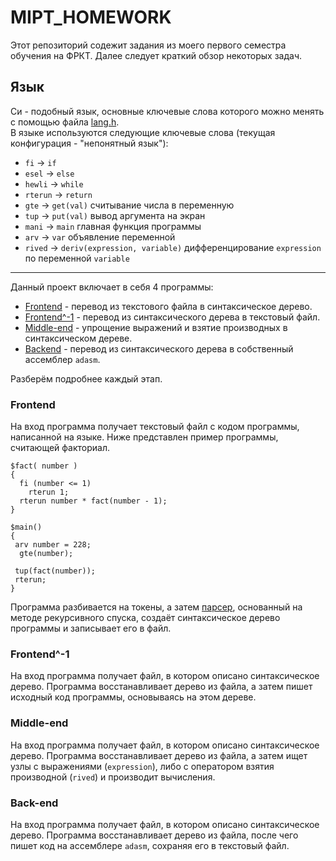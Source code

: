 # MIPT_HOMEWORK

Этот репозиторий содежит задания из моего первого семестра обучения на ФРКТ. Далее следует краткий обзор некоторых задач.

## Язык

Си - подобный язык, основные ключевые слова которого можно менять с помощью файла [lang.h](https://github.com/derzhavin3016/MIPT_Homework/blob/master/LNG/lang.h).  
В языке используются следующие ключевые слова (текущая конфигурация - "непонятный язык"):
- `fi` -> `if`
- `esel` -> `else`
- `hewli` -> `while`
- `rterun` -> `return`
-  `gte`   -> `get(val)` считывание числа в переменную
- `tup`    -> `put(val)` вывод аргумента на экран
- `mani`   -> `main` главная функция программы
- `arv`    -> `var` объявление переменной
- `rived`  -> `deriv(expression, variable)` дифференцирование `expression` по переменной `variable` 
____

Данный проект включает в себя 4 программы:
- [Frontend](https://github.com/derzhavin3016/MIPT_Homework/tree/master/LNG/Frontend) - перевод из текстового файла в синтаксическое дерево.
- [Frontend^-1](https://github.com/derzhavin3016/MIPT_Homework/tree/master/LNG/Frontend%5E-1) - перевод из синтаксического дерева в текстовый файл.
- [Middle-end](https://github.com/derzhavin3016/MIPT_Homework/tree/master/LNG/Mid) - упрощение выражений и взятие производных в синтаксическом дереве.
- [Backend](https://github.com/derzhavin3016/MIPT_Homework/tree/master/LNG/Backend) - перевод из синтаксического дерева в собственный ассемблер `adasm`.  

Разберём подробнее каждый этап.

### Frontend

На вход программа получает текстовый файл с кодом программы, написанной на языке.
Ниже представлен пример программы, считающей факториал.
```
$fact( number )
{
  fi (number <= 1)
    rterun 1;
  rterun number * fact(number - 1);
}

$main()
{
 arv number = 228;
  gte(number);

 tup(fact(number));
 rterun;
}
```
Программа разбивается на токены, а затем 
[парсер](https://github.com/derzhavin3016/MIPT_Homework/tree/master/LNG/Parser), основанный на методе рекурсивного спуска, создаёт синтаксическое дерево программы и записывает его в файл.

### Frontend^-1

На вход программа получает файл, в котором описано синтаксическое дерево. Программа восстанавливает дерево из файла, а затем пишет исходный код программы, основываясь на этом дереве.


### Middle-end

На вход программа получает файл, в котором описано синтаксическое дерево. Программа восстанавливает дерево из файла, а затем ищет узлы с выражениями (`expression`), либо с оператором взятия производной (`rived`) и производит вычисления.


### Back-end

На вход программа получает файл, в котором описано синтаксическое дерево. Программа восстанавливает дерево из файла, после чего пишет код на ассемблере `adasm`, сохраняя его в текстовый файл.
